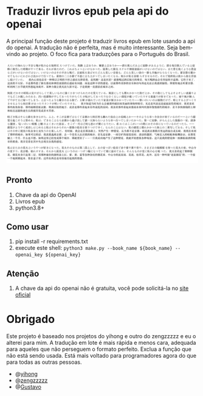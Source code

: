 # Traduzir livros epub pela api do openai

A principal função deste projeto é traduzir livros epub em lote usando a api do openai. A tradução não é perfeita, mas é muito interessante. Seja bem-vindo ao projeto. O foco fica para traduzções para o Português do Brasil.

![image](https://raw.githubusercontent.com/zengzzzzz/zengzzzzz-img/main/tranlate_epub_book_by_openai/readme_pic.jpg)

## Pronto

1. Chave da api do OpenAI
2. Livros epub
3. python3.8+

## Como usar

1. pip install -r requirements.txt
2. execute este shell: `python3 make.py --book_name ${book_name} --openai_key ${openai_key}`

## Atenção

1. A chave da api do openai não é gratuita, você pode solicitá-la no [site oficial](https://platform.openai.com/)

# Obrigado

Este projeto é baseado nos projetos do yihong e outro do zengzzzzz e eu o alterei para mim. A tradução em lote é mais rápida e menos cara, adequada para aqueles que não perseguem o formato perfeito. Exclua a função que não está sendo usada. Está mais voltado para programadores agora do que para todas as outras pessoas.

- @[yihong](https://github.com/yihong0618)
- @[zengzzzzz](https://github.com/zengzzzzz)
- @[Gustavo](https://github.com/thecodergus)
